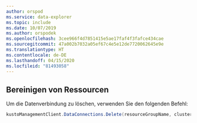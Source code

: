 ```yaml
---
author: orspod
ms.service: data-explorer
ms.topic: include
ms.date: 10/07/2019
ms.author: orspodek
ms.openlocfilehash: 3cee966f4d7851415e5ae17faf4f3fafce434cae
ms.sourcegitcommit: 47a002b7032a05ef67c4e5e12de7720062645e9e
ms.translationtype: HT
ms.contentlocale: de-DE
ms.lasthandoff: 04/15/2020
ms.locfileid: "81493058"
---
```

## <a name="clean-up-resources"></a>Bereinigen von Ressourcen

Um die Datenverbindung zu löschen, verwenden Sie den folgenden Befehl:

```csharp
kustoManagementClient.DataConnections.Delete(resourceGroupName, clusterName, databaseName, dataConnectionName);
```